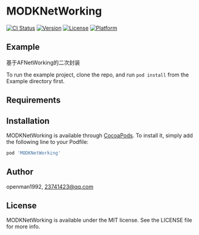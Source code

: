 # MODKNetWorking

[![CI Status](https://img.shields.io/travis/openman1992/MODKNetWorking.svg?style=flat)](https://travis-ci.org/openman1992/MODKNetWorking)
[![Version](https://img.shields.io/cocoapods/v/MODKNetWorking.svg?style=flat)](https://cocoapods.org/pods/MODKNetWorking)
[![License](https://img.shields.io/cocoapods/l/MODKNetWorking.svg?style=flat)](https://cocoapods.org/pods/MODKNetWorking)
[![Platform](https://img.shields.io/cocoapods/p/MODKNetWorking.svg?style=flat)](https://cocoapods.org/pods/MODKNetWorking)

## Example
基于AFNetWorking的二次封装

To run the example project, clone the repo, and run `pod install` from the Example directory first.

## Requirements

## Installation

MODKNetWorking is available through [CocoaPods](https://cocoapods.org). To install
it, simply add the following line to your Podfile:

```ruby
pod 'MODKNetWorking'
```

## Author

openman1992, 23741423@qq.com

## License

MODKNetWorking is available under the MIT license. See the LICENSE file for more info.
